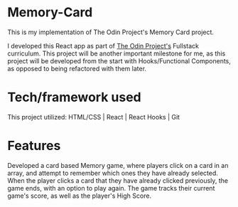 # Memory-Card

This is my implementation of The Odin Project's Memory Card project.

I developed this React app as part of [The Odin Project's](https://www.theodinproject.com/paths/full-stack-javascript/courses/javascript/lessons/memory-card) Fullstack curriculum. This project will be another important milestone for me, as this project will be developed from the start with Hooks/Functional Components, as opposed to being refactored with them later.

# Tech/framework used

This project utilized: HTML/CSS | React | React Hooks | Git

# Features

Developed a card based Memory game, where players click on a card in an array, and attempt to remember which ones they have already selected. When the player clicks a card that they have already clicked previously, the game ends, with an option to play again. The game tracks their current game's score, as well as the player's High Score.
